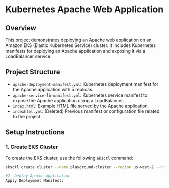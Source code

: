 # Kubernetes Apache Web Application

## Overview

This project demonstrates deploying an Apache web application on an Amazon EKS (Elastic Kubernetes Service) cluster. It includes Kubernetes manifests for deploying an Apache application and exposing it via a LoadBalancer service.

## Project Structure

- `apache-deployment-manifest.yml`: Kubernetes deployment manifest for the Apache application with 5 replicas.
- `apache-service-lb-manifest.yml`: Kubernetes service manifest to expose the Apache application using a LoadBalancer.
- `index.html`: Example HTML file served by the Apache application.
- `indexhtml.yml`: (Deleted) Previous manifest or configuration file related to the project.

## Setup Instructions

### 1. Create EKS Cluster

To create the EKS cluster, use the following `eksctl` command:

```bash
eksctl create cluster --name playground-cluster --region us-west-2 --nodes 3

#2. Deploy Apache Application
Apply Deployment Manifest:
